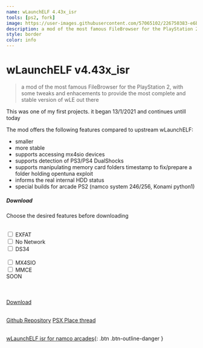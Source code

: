 ```yaml
---
name: wLaunchELF 4.43x_isr
tools: [ps2, fork]
image: https://user-images.githubusercontent.com/57065102/226750383-e6b8d934-aa60-4825-95bd-968a898f6e9e.png
description: a mod of the most famous FileBrowser for the PlayStation 2, with some tweaks and enhacements to provide the most complete and stable version of wLE out there
style: border
color: info
---
```



# wLaunchELF v4.43x_isr

> a mod of the most famous FileBrowser for the PlayStation 2, with some tweaks and enhacements to provide the most complete and stable version of wLE out there

This was one of my first projects. it began 13/1/2021 and continues untill today

The mod offers the following features compared to upstream wLaunchELF:

- smaller
- more stable
- supports accessing mx4sio devices
- supports detection of PS3/PS4 DualShocks
- supports manipulating memory card folders timestamp to fix/prepare a folder holding opentuna exploit
- informs the real internal HDD status
- special builds for arcade PS2 (namco system 246/256, Konami python1)

<script>
function exfatdep() {
  var form = document.getElementById("form");
  if (form.mx4sio.checked) form.exfat.checked = true
}
function switchmmc(mode) {
  var form = document.getElementById("form");
  if (mode == 0) {
    form.mmce.checked = false;
  } else {
    form.mx4sio.checked = false;
  }
}
function update() {
  var bits = ["https://github.com/israpps/wLaunchELF_ISR/releases/download/latest/BOOT"];
  var form = document.getElementById("form");
  if (form.exfat.checked || form.mx4sio.checked) bits.push("-EXFAT");
  if (form.ds34.checked) bits.push("-DS34");
  if (form.no_network.checked) bits.push("-NO_NETWORK");
  if (form.mx4sio.checked) bits.push("-MX4SIO");
  if (form.mmce.checked) bits.push("-MMCE");
  bits.push(".ELF");
  var url = bits.join("");
  document.getElementById("wledl").setAttribute("href",url);
}
update();
</script>


<form id="form" method="get" onchange="update()">
  <div id="features" class="card border-primary">
  <h5 class="card-header text-primary border-primary">Download</h5>
  <div class="card-body border-primary">
    <p class="card-text">Choose the desired features before downloading</p> <br>
<div class="container">
  <div class="row">
    <div class="col-sm">
      <label><input type="checkbox" role="switch" name="exfat" data-toggle="tooltip" data-placement="top" title="Support accesing BDM devices with exfat filesystem"> EXFAT</label>
    </div>
    <div class="col-sm">
      <label><input type="checkbox" role="switch" name="no_network" data-toggle="tooltip" data-placement="top" title="Network features disabled to reduce space"> No Network</label>
    </div>
    <div class="col-sm">
      <label><input type="checkbox" role="switch" name="ds34"  data-toggle="tooltip" data-placement="top" title="Support for detecting PS3 and PS4 controllers"> DS34</label>
    </div>
  </div>
</div>
<br>

<div class="container">
  <div class="row">
    <div class="col-sm">
      <label><input type="checkbox" role="switch" name="mx4sio" data-toggle="tooltip" data-placement="left" title="Support for browsing MX4SIO devices" onclick="switchmmc(0); exfatdep();"> MX4SIO</label>
    </div>
    <div class="col-sm">
      <label><input type="checkbox" role="switch" name="mmce" data-toggle="tooltip" data-placement="left" title="Support for browsing the SDCard of SD2PSX, MemcardPro2 and similar devices" onclick="switchmmc(1)"> MMCE</label> 
    </div>
    <div class="col-sm">
      SOON
      <!--<label><input type="checkbox" role="switch" name="dvrp" data-toggle="tooltip" data-placement="left" title="Support for browsing the Encrypted DVR Area of a PSX DESR HardDrive"> DVR</label> -->
    </div>
  </div>
</div>
    <br><br><br>
    <a id="wledl" href="#" class="btn btn-outline-primary btn-block progress-bar-striped progress-bar-animated" onclick="update();return true;">Download</a>
  </div>
  </div>

  

</form>

<br>
<div class="btn-group">
  <a href="https://github.com/israpps/wLaunchELF_ISR" class="btn btn-outline-primary" aria-current="page">Github Repository</a>
  <a href="https://www.psx-place.com/resources/wlaunchelf-4-43x_isr.1112/" class="btn btn-outline-primary">PSX Place thread</a>
</div>

<br>

[wLaunchELF isr for namco arcades](https://github.com/israpps/wLaunchELF_ISR/releases/tag/sys2x6_latest){: .btn .btn-outline-danger }
